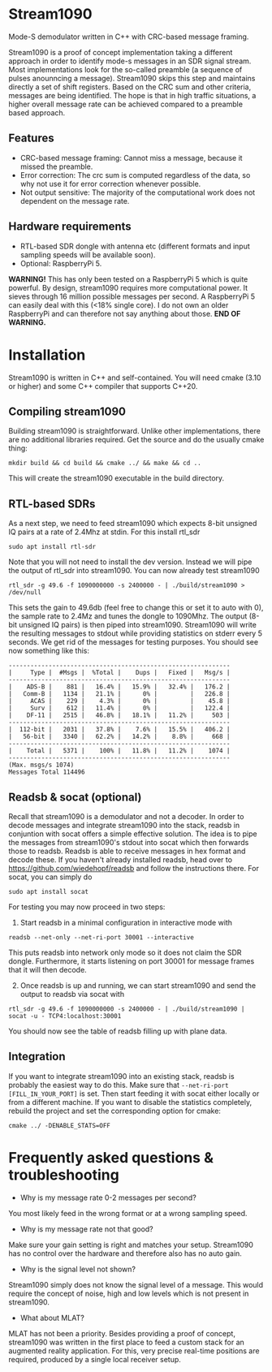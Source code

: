 # Stream1090
Mode-S demodulator written in C++ with CRC-based message framing.

Stream1090 is a proof of concept implementation taking a different approach in order to identify mode-s messages in an SDR signal stream.
Most implementations look for the so-called preamble (a sequence of pulses anounncing a message). Stream1090 skips this step and maintains
directly a set of shift registers. Based on the CRC sum and other criteria, messages are being identified. The hope is that in high traffic
situations, a higher overall message rate can be achieved compared to a preamble based approach.

## Features
- CRC-based message framing: Cannot miss a message, because it missed the preamble.
- Error correction: The crc sum is computed regardless of the data, so why not use it for error correction whenever possible.
- Not output sensitive: The majority of the computational work does not dependent on the message rate.
   
## Hardware requirements
- RTL-based SDR dongle with antenna etc (different formats and input sampling speeds will be available soon).
- Optional: RaspberryPi 5.

**WARNING!** This has only been tested on a RaspberryPi 5 which is quite powerful. By design, stream1090 requires more computational power. 
It sieves through 16 million possible messages per second. A RaspberryPi 5 can easily deal with this (<18% single core). 
I do not own an older RaspberryPi and can therefore not say anything about those.
**END OF WARNING.**

# Installation
Stream1090 is written in C++ and self-contained. You will need cmake (3.10 or higher) and some C++ compiler that supports C++20.

## Compiling stream1090
Building stream1090 is straightforward. Unlike other implementations, there are no additional libraries required. Get the source and do the usually cmake thing:

```mkdir build && cd build && cmake ../ && make && cd ..```

This will create the stream1090 executable in the build directory.

## RTL-based SDRs
As a next step, we need to feed stream1090 which expects 8-bit unsigned IQ pairs at a rate of 2.4Mhz at stdin. For this install rtl_sdr

```sudo apt install rtl-sdr```

Note that you will not need to install the dev version. Instead we will pipe the output of rtl_sdr into stream1090.
You can now already test stream1090

``` rtl_sdr -g 49.6 -f 1090000000 -s 2400000 - | ./build/stream1090 > /dev/null ```

This sets the gain to 49.6db (feel free to change this or set it to auto with 0), the sample rate to 2.4Mz and tunes the dongle to 1090Mhz.
The output (8-bit unsigned IQ pairs) is then piped into stream1090. 
Stream1090 will write the resulting messages to stdout while providing statistics
on stderr every 5 seconds. We get rid of the messages for testing purposes. You should see now something like this:
```
-------------------------------------------------------------
|     Type |  #Msgs |  %Total |    Dups |   Fixed |   Msg/s | 
-------------------------------------------------------------
|    ADS-B |    881 |   16.4% |   15.9% |   32.4% |   176.2 | 
|   Comm-B |   1134 |   21.1% |      0% |         |   226.8 | 
|     ACAS |    229 |    4.3% |      0% |         |    45.8 | 
|     Surv |    612 |   11.4% |      0% |         |   122.4 | 
|    DF-11 |   2515 |   46.8% |   18.1% |   11.2% |     503 | 
-------------------------------------------------------------
|  112-bit |   2031 |   37.8% |    7.6% |   15.5% |   406.2 | 
|   56-bit |   3340 |   62.2% |   14.2% |    8.8% |     668 | 
-------------------------------------------------------------
|    Total |   5371 |    100% |   11.8% |   11.2% |    1074 | 
-------------------------------------------------------------
(Max. msgs/s 1074)
Messages Total 114496
```

## Readsb & socat (optional)
Recall that stream1090 is a demodulator and not a decoder. 
In order to decode messages and integrate stream1090 into the stack,
readsb in conjuntion with socat offers a simple effective solution. 
The idea is to pipe the messages from stream1090's stdout into socat which then forwards those to readsb. 
Readsb is able to receive messages in hex format and decode these.
If you haven't already installed readsb, head over to https://github.com/wiedehopf/readsb and follow the instructions there.
For socat, you can simply do

```sudo apt install socat```

For testing you may now proceed in two steps:
1. Start readsb in a minimal configuration in interactive mode with 

```readsb --net-only --net-ri-port 30001 --interactive```

This puts readsb into network only mode so it does not claim the SDR dongle. 
Furthermore, it starts listening on port 30001 for message frames that it will then decode.

2. Once readsb is up and running, we can start stream1090 and send the output to readsb via socat with

```rtl_sdr -g 49.6 -f 1090000000 -s 2400000 - | ./build/stream1090 | socat -u - TCP4:localhost:30001```

You should now see the table of readsb filling up with plane data.

## Integration

If you want to integrate stream1090 into an existing stack, readsb is probably the easiest way to do this. 
Make sure that ```--net-ri-port [FILL_IN_YOUR_PORT]``` is set.
Then start feeding it with socat either locally or from a different machine. 
If you want to disable the statistics completely, rebuild the project and set the corresponding option for cmake:

```cmake ../ -DENABLE_STATS=OFF```


# Frequently asked questions & troubleshooting
- Why is my message rate 0-2 messages per second?

You most likely feed in the wrong format or at a wrong sampling speed.

- Why is my message rate not that good? 

Make sure your gain setting is right and matches your setup. 
Stream1090 has no control over the hardware and therefore also has no auto gain.

- Why is the signal level not shown?

Stream1090 simply does not know the signal level of a message. 
This would require the concept of noise, high and low levels which is not present in stream1090.

- What about MLAT?

MLAT has not been a priority. Besides providing a proof of concept, stream1090 was written in the first place to feed a custom stack 
for an augmented reality application. For this, very precise real-time positions are required, produced by a single local receiver setup.
